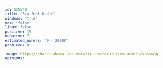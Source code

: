```yaml
---
id: 525540
title: "Six Feet Under"
windows: "true"
mac: "false"
linux: false
positive: 19
negative: 7
estimated_owners: "0 - 20000"
peak_ccu: 0

image: https://shared.akamai.steamstatic.com/store_item_assets/steam/apps/525540/header.jpg?t=1474366345
opinions:
---
```

